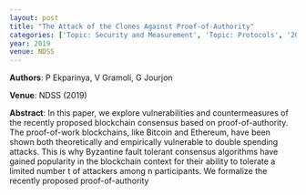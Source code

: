```yaml
---
layout: post
title: "The Attack of the Clones Against Proof-of-Authority"
categories: ['Topic: Security and Measurement', 'Topic: Protocols', '2019', 'Venue: NDSS']
year: 2019
venue: NDSS
---
```

**Authors**: P Ekparinya, V Gramoli, G Jourjon

**Venue**: NDSS (2019)

**Abstract**: In this paper, we explore vulnerabilities and countermeasures of the recently proposed blockchain consensus based on proof-of-authority. The proof-of-work blockchains, like Bitcoin and Ethereum, have been shown both theoretically and empirically vulnerable to double spending attacks. This is why Byzantine fault tolerant consensus algorithms have gained popularity in the blockchain context for their ability to tolerate a limited number t of attackers among n participants. We formalize the recently proposed proof-of-authority
